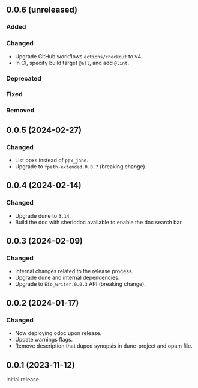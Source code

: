 ## 0.0.6 (unreleased)

### Added

### Changed

- Upgrade GitHub workflows `actions/checkout` to v4.
- In CI, specify build target `@all`, and add `@lint`.

### Deprecated

### Fixed

### Removed

## 0.0.5 (2024-02-27)

### Changed

- List ppxs instead of `ppx_jane`.
- Upgrade to `fpath-extended.0.0.7` (breaking change).

## 0.0.4 (2024-02-14)

### Changed

- Upgrade dune to `3.14`.
- Build the doc with sherlodoc available to enable the doc search bar.

## 0.0.3 (2024-02-09)

### Changed

- Internal changes related to the release process.
- Upgrade dune and internal dependencies.
- Upgrade to `Eio_writer.0.0.3` API (breaking change).

## 0.0.2 (2024-01-17)

### Changed

- Now deploying odoc upon release.
- Update warnings flags.
- Remove description that duped synopsis in dune-project and opam file.

## 0.0.1 (2023-11-12)

Initial release.
